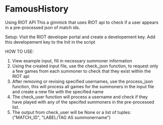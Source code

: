 # FamousHistory
Using RIOT API
This a gimmick that uses RIOT api to check if a user appears in a pre-processed json of match ids.

Setup: Visit the RIOT developer portal and create a developement key.
Add this developement key to the Init in the script

HOW TO USE:
1. View example input, fill in necessary summoner information
2. Using the created input file, use the check_json function, to request only a few games from each summoner to check that they exist within the RIOT api
3. After removing or revising specified usernames, use the process_json function, this will process all games for the summoners in the input file and create a new file with the specified name
4. The check_user function will process a username and check if they have played with any of the specifed summoners in the pre-processed list.
5. The output from check_user will be None or a list of tuples:("MATCH_ID", "LABEL/TAG AS summonername")
